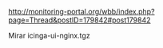 http://monitoring-portal.org/wbb/index.php?page=Thread&postID=179842#post179842

Mirar icinga-ui-nginx.tgz
